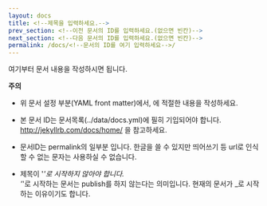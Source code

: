 ```yaml
---
layout: docs
title: <!--제목을 입력하세요.-->
prev_section: <!--이전 문서의 ID를 입력하세요.(없으면 빈칸)-->
next_section: <!--다음 문서의 ID를 입력하세요.(없으면 빈칸)-->
permalink: /docs/<!--문서의 ID를 여기 입력하세요-->/
---
```


여기부터 문서 내용을 작성하시면 됩니다.

**주의**
 - 위 문서 설정 부분(YAML front matter)에서, <!-- -->에 적절한 내용을 작성하세요.

 - 본 문서 ID는 문서목록(../data/docs.yml)에 필히 기입되어야 합니다.  
   http://jekyllrb.com/docs/home/ 을 참고하세요.

 - 문서ID는 permalink의 일부분 입니다. 한글을 쓸 수 있지만 띄어쓰기 등 url로 인식할
   수 없는 문자는 사용하실 수 없습니다.

 - 제목이 '_'로 시작하지 않아야 합니다.  
   '_'로 시작하는 문서는 publish를 하지 않는다는 의미입니다. 현재의 문서가 _로
   시작하는 이유이기도 합니다.